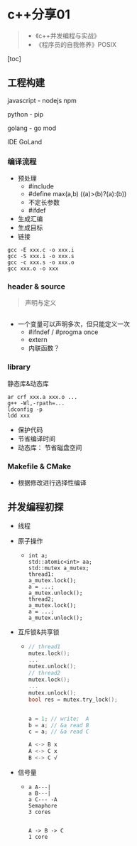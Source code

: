 # c++分享01

> * 《c++并发编程与实战》
> * 《程序员的自我修养》POSIX

[toc]

## 工程构建

javascript - nodejs  npm

python - pip

golang - go mod

IDE GoLand 

### 编译流程

* 预处理
  * #include
  * #define max(a,b) ((a)>(b)?(a):(b))
  * 不定长参数
  * #ifdef
* 生成汇编
* 生成目标
* 链接

```
gcc -E xxx.c -o xxx.i
gcc -S xxx.i -o xxx.s
gcc -c xxx.s -o xxx.o
gcc xxx.o -o xxx
```

### header & source

> 声明与定义

```

```



* 一个变量可以声明多次，但只能定义一次
    * #ifndef / #progma once
    * extern
    * 内联函数？

### library

静态库&动态库

```
ar crf xxx.a xxx.o ...
g++ -Wl,-rpath=...
ldconfig -p
ldd xxx
```

* 保护代码
* 节省编译时间
* 动态库： 节省磁盘空间

### Makefile & CMake

* 根据修改进行选择性编译

## 并发编程初探

* 线程

* 原子操作

  * ```
    int a;
    std::atomic<int> aa;
    std::mutex a_mutex;
    thread1:
    a_mutex.lock();
    a = ...;
    a_mutex.unlock();
    thread2;
    a_mutex.lock();
    a = ...;
    a_mutex.unlock();
    ```

* 互斥锁&共享锁

  * ```cpp
    // thread1
    mutex.lock();
    ...
    mutex.unlock();
    // thread2
    mutex.lock();
    ...
    mutex.unlock();
    bool res = mutex.try_lock();
    
    
    a = 1; // write;  A
    b = a; // &a read B
    c = a; // &a read C
    
    A <-> B x
    A <-> C x
    B <-> C √
    ```
    

* 信号量

  * ```
    a A---|
    a B---|
    a C--- -A
    Semaphore
    3 cores
    
    
    A -> B -> C
    1 core
    ```

